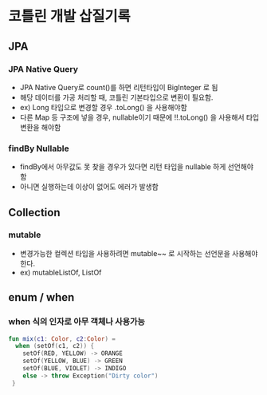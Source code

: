 # 코틀린 개발 삽질기록

## JPA
### JPA Native Query
* JPA Native Query로 count()를 하면 리턴타입이 BigInteger 로 됨
* 해당 데이터를 가공 처리할 때, 코틀린 기본타입으로 변환이 필요함.
* ex) Long 타입으로 변경할 경우 .toLong() 을 사용해야함
* 다른 Map 등 구조에 넣을 경우, nullable이기 때문에 !!.toLong() 을 사용해서 타입변환을 해야함
### findBy Nullable
* findBy에서 아무값도 못 찾을 경우가 있다면 리턴 타입을 nullable 하게 선언해야 함
* 아니면 실행하는데 이상이 없어도 에러가 발생함

## Collection
### mutable
* 변경가능한 컬렉션 타입을 사용하려면 mutable~~ 로 시작하는 선언문을 사용해야 한다.
* ex) mutableListOf<Long>, ListOf<Long>

## enum / when
### when 식의 인자로 아무 객체나 사용가능
```kotlin
fun mix(c1: Color, c2:Color) = 
  when (setOf(c1, c2)) {
    setOf(RED, YELLOW) -> ORANGE
    setOf(YELLOW, BLUE) -> GREEN
    setOf(BLUE, VIOLET) -> INDIGO
    else -> throw Exception("Dirty color")
 }
```
